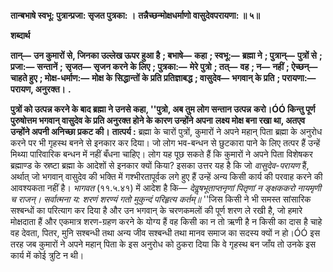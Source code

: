 **तान्बभाषे स्वभू: पुत्रान्प्रजा: सृजत पुत्रका: ।** **तन्नैच्छन्मोक्षधर्माणो वासुदेवपरायणा: ॥ ५॥** 

**शब्दार्थ** 

**तान्—** **उन कुमारों से, जिनका उल्लेख ऊपर हुआ है** **; बभाषे—** **कहा** **; स्वभू:—** **ब्रह्मा ने** **; पुत्रान्—** **पुत्रों से** **; प्रजा:—** **सन्तानें** **;** **सृजत—** **सृजन करने के लिए** **; पुत्रका:—** **मेरे पुत्रो** **; तत्—** **वह** **; न—** **नहीं** **; ऐच्छन्—** **चाहते हुए** **; मोक्ष-धर्माण:—** **मोक्ष के** **सिद्धान्तों के प्रति प्रतिज्ञाबद्ध** **; वासुदेव—** **भगवान् के प्रति** **; परायणा:—** **परायण, अनुरक्त।** **.** 

**पुत्रों को उत्पन्न करने के बाद ब्रह्मा ने उनसे कहा, ''पुत्रो, अब तुम लोग सन्तान उत्पन्न** **करो।ÓÓ किन्तु पूर्ण पुरुषोत्तम भगवान् वासुदेव के प्रति अनुरक्त होने के कारण उन्होंने अपना** **लक्ष्य मोक्ष बना रखा था, अतएव उन्होंने अपनी अनिच्छा प्रकट की।** **तात्पर्य :** ब्रह्मा के चारों पुत्रों, कुमारों ने अपने महान् पिता ब्रह्मा के अनुरोध करने पर भी गृहस्थ बनने से इनकार कर दिया। जो लोग भव-बन्धन से छुटकारा पाने के लिए तत्पर हैं उन्हें मिथ्या पारिवारिक बन्धन में नहीं बँधना चाहिए। लोग यह पूछ सकते हैं कि कुमारों ने अपने पिता विशेषकर ब्रह्माण्ड के स्रष्टा ब्रह्मा के आदेशों से इनकार क्यों किया? इसका उत्तर यह है कि जो *वासुदेव-परायण*  हैं, अर्थात् जो भगवान् वासुदेव की भक्ति में गश्भीरतापूर्वक लगे हुए हैं उन्हें अन्य किसी कार्य की परवाह करने की आवश्यकता नहीं है। *भागवत* (११.५.४१) में आदेश है कि— *देवॢषभूताप्तनृणां पितृणां न ङ्क्षककरो नायमृणी च राजन्।* *सर्वात्मना य: शरणं शरण्यं गतो मुकुन्दं परिहृत्य कर्तम्॥* ''जिस किसी ने भी समस्त सांसारिक सश्बन्धों का परित्याग कर दिया है और उन भगवान् के चरणकमलों की पूर्ण शरण ले रखी है, जो हमारे मोक्षदाता हैं और एकमात्र शरण-ग्रहण करने के योग्य हैं वह किसी का न तो ऋणी है न किसी का दास है चाहे वह देवता, पितर, मुनि सश्बन्धी तथा अन्य जीव सश्बन्धी तथा मानव समाज का सदस्य क्यों न हो।ÓÓ इस तरह जब कुमारों ने अपने महान् पिता के इस अनुरोध को ठुकरा दिया कि वे गृहस्थ बन जाँय तो उनके इस कार्य में कोई त्रुटि न थी।  